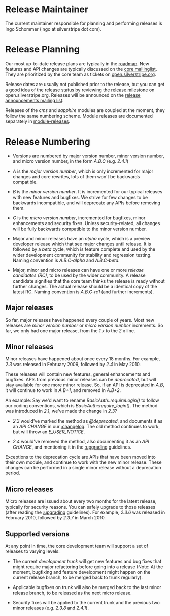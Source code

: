 # Release Maintainer

The current maintainer responsible for planning and performing releases is Ingo Schommer (ingo at silverstripe dot com).
# Release Planning

Our most up-to-date release plans are typically in the [roadmap](http://open.silverstripe.com/roadmap).
New features and API changes are typically discussed on the [core
mailinglist](http://groups.google.com/group/silverstripe-dev). They are prioritized by the core team as tickets on 
[open.silverstripe.org](http://open.silverstripe.com/). 

Release dates are usually not published prior to the release, but you can get a good idea of the release status by
reviewing the [release milestone](http://open.silverstripe.com/roadmap) on open.silverstripe.org. Releases will be
announced on the [release announcements mailing list](http://groups.google.com/group/silverstripe-announce).

Releases of the *cms* and *sapphire* modules are coupled at the moment, they follow the same numbering scheme. Module
releases are documented separately in [module-releases](module-releases).
# Release Numbering


*  Versions are numbered by major version number, minor version number, and micro version number, in the form *A.B.C*
(e.g. *2.4.1*)

*  *A* is the *major version number*, which is only incremented for major changes and core rewrites, lots of them won't
be backwards compatible. 

*  *B* is the *minor version number*. It is incremented for our typical releases with new features and bugfixes. We
strive for few changes to be backwards incompatible, and will deprecate any APIs before removing them.

*  *C* is the *micro version number*, incremented for bugfixes, minor enhancements and security fixes. Unless
security-related, all changes will be fully backwards compatible to the minor version number.

*  Major and minor releases have an *alpha* cycle, which is a preview developer release which that see major changes
until release. It is followed by a *beta* cycle, which is feature complete and used by the wider development community
for stability and regression testing. Naming convention is *A.B.C-alpha* and *A.B.C-beta*.

*  Major, minor and micro releases can have one or more *release candidates (RC)*, to be used by the wider community. A
release candidate signifies that the core team thinks the release is ready without further changes. The actual release
should be a identical copy of the latest RC. Naming convention is *A.B.C-rc1* (and further increments).
## Major releases

So far, major releases have happened every couple of years. Most new releases are *minor version number* or *micro
version number* increments.
So far, we only had one major release, from the *1.x* to the *2.x* line.
## Minor releases

Minor releases have happened about once every 18 months. 
For example, *2.3* was released in February 2009, followed by *2.4* in May 2010.

These releases will contain new features, general enhancements and bugfixes. APIs from previous minor releases can be
*deprecated*, but will stay available for one more minor release. So, if an API is deprecated in *A.B*, it will continue
to work in *A.B+1*, and removed in *A.B+2*. 

An example: Say we'd want to rename *BasicAuth::requireLogin()* to follow our coding conventions, which is
*BasicAuth::require_login()*. The method was introduced in *2.1*, we've made the change in *2.3*?


*  *2.3* would've marked the method as *@deprecated*, and documents it as an *API CHANGE* in our
[:changelog](/changelog). The old method continues to work, but will throw an *E_USER_NOTICE*.

*  *2.4* would've removed the method, also documenting it as an *API CHANGE*, and mentioning it in the
[:upgrading](/upgrading) guidelines.

Exceptions to the deprecation cycle are APIs that have been moved into their own module, and continue to work with the
new minor release. These changes can be performed in a single minor release without a deprecation period.
## Micro releases

Micro releases are issued about every two months for the latest release, typically for security reasons.
You can safely upgrade to those releases (after reading the [:upgrading](/upgrading) guidelines).
For example, *2.3.6* was released in February 2010, followed by *2.3.7* in March 2010.

## Supported versions

At any point in time, the core development team will support a set of releases to varying levels:


*  The current *development trunk* will get new features and bug fixes that might require major refactoring before going
into a release (Note: At the moment, bugfixing and feature development might happen on the current release branch, to be
merged back to trunk regularly).

*  Applicable bugfixes on trunk will also be merged back to the last minor release branch, to be released as the next
micro release.

*  Security fixes will be applied to the current trunk and the previous two minor releases (e.g. *2.3.8* and *2.4.1*).
